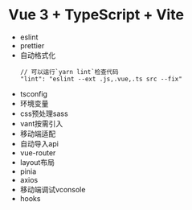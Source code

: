 # Vue 3 + TypeScript + Vite

- eslint
- prettier
- 自动格式化
  ```
  // 可以运行`yarn lint`检查代码
  "lint": "eslint --ext .js,.vue,.ts src --fix"
  ```
- tsconfig
- 环境变量
- css预处理sass
- vant按需引入
- 移动端适配
- 自动导入api
- vue-router
- layout布局
- pinia
- axios
- 移动端调试vconsole
- hooks

